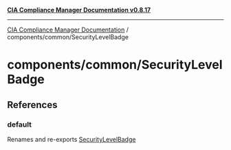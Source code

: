 [**CIA Compliance Manager Documentation v0.8.17**](../../../README.md)

***

[CIA Compliance Manager Documentation](../../../modules.md) / components/common/SecurityLevelBadge

# components/common/SecurityLevelBadge

## References

### default

Renames and re-exports [SecurityLevelBadge](../../variables/SecurityLevelBadge.md)
